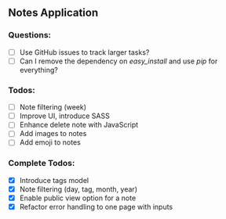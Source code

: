 
## Notes Application

### Questions:
- [ ] Use GitHub issues to track larger tasks?
- [ ] Can I remove the dependency on *easy_install* and use *pip* for everything?

### Todos:
- [ ] Note filtering (week)
- [ ] Improve UI, introduce SASS
- [ ] Enhance delete note with JavaScript
- [ ] Add images to notes
- [ ] Add emoji to notes

### Complete Todos:
- [x] Introduce tags model
- [x] Note filtering (day, tag, month, year)
- [x] Enable public view option for a note
- [x] Refactor error handling to one page with inputs
